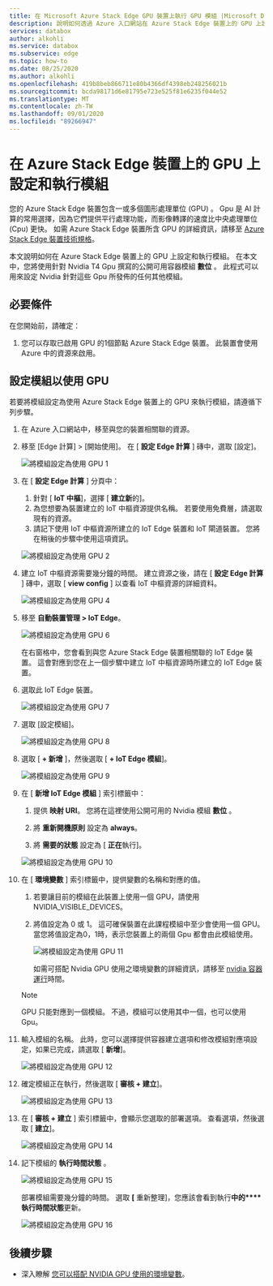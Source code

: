 ```yaml
---
title: 在 Microsoft Azure Stack Edge GPU 裝置上執行 GPU 模組 |Microsoft Docs
description: 說明如何透過 Azure 入口網站在 Azure Stack Edge 裝置上的 GPU 上設定和執行模組。
services: databox
author: alkohli
ms.service: databox
ms.subservice: edge
ms.topic: how-to
ms.date: 08/25/2020
ms.author: alkohli
ms.openlocfilehash: 419b8beb866711e80b4366df4398eb248256021b
ms.sourcegitcommit: bcda98171d6e81795e723e525f81e6235f044e52
ms.translationtype: MT
ms.contentlocale: zh-TW
ms.lasthandoff: 09/01/2020
ms.locfileid: "89266947"
---
```

# <a name="configure-and-run-a-module-on-gpu-on-azure-stack-edge-device"></a>在 Azure Stack Edge 裝置上的 GPU 上設定和執行模組

您的 Azure Stack Edge 裝置包含一或多個圖形處理單位 (GPU) 。 Gpu 是 AI 計算的常用選擇，因為它們提供平行處理功能，而影像轉譯的速度比中央處理單位 (Cpu) 更快。 如需 Azure Stack Edge 裝置所含 GPU 的詳細資訊，請移至 [Azure Stack Edge 裝置技術規格](azure-stack-edge-gpu-technical-specifications-compliance.md)。

本文說明如何在 Azure Stack Edge 裝置上的 GPU 上設定和執行模組。 在本文中，您將使用針對 Nvidia T4 Gpu 撰寫的公開可用容器模組 **數位** 。 此程式可以用來設定 Nvidia 針對這些 Gpu 所發佈的任何其他模組。


## <a name="prerequisites"></a>必要條件

在您開始前，請確定：

1. 您可以存取已啟用 GPU 的1個節點 Azure Stack Edge 裝置。 此裝置會使用 Azure 中的資源來啟用。  

## <a name="configure-module-to-use-gpu"></a>設定模組以使用 GPU

若要將模組設定為使用 Azure Stack Edge 裝置上的 GPU 來執行模組，請遵循下列步驟。

1. 在 Azure 入口網站中，移至與您的裝置相關聯的資源。 

2. 移至 [Edge 計算] > [開始使用]。 在 [ **設定 Edge 計算** ] 磚中，選取 [設定]。

    ![將模組設定為使用 GPU 1](media/azure-stack-edge-j-series-configure-gpu-modules/configure-compute-1.png)

3. 在 [ **設定 Edge 計算** ] 分頁中：

    1. 針對 [ **IoT 中樞**]，選擇 [ **建立新**的]。
    2. 為您想要為裝置建立的 IoT 中樞資源提供名稱。 若要使用免費層，請選取現有的資源。 
    3. 請記下使用 IoT 中樞資源所建立的 IoT Edge 裝置和 IoT 閘道裝置。 您將在稍後的步驟中使用這項資訊。

    ![將模組設定為使用 GPU 2](media/azure-stack-edge-j-series-configure-gpu-modules/configure-compute-2.png)

4. 建立 IoT 中樞資源需要幾分鐘的時間。 建立資源之後，請在 [ **設定 Edge 計算** ] 磚中，選取 [ **view config** ] 以查看 IoT 中樞資源的詳細資料。

    ![將模組設定為使用 GPU 4](media/azure-stack-edge-j-series-configure-gpu-modules/configure-compute-4.png)

5. 移至 **自動裝置管理 > IoT Edge**。

    ![將模組設定為使用 GPU 6](media/azure-stack-edge-j-series-configure-gpu-modules/configure-gpu-2.png)

    在右窗格中，您會看到與您 Azure Stack Edge 裝置相關聯的 IoT Edge 裝置。 這會對應到您在上一個步驟中建立 IoT 中樞資源時所建立的 IoT Edge 裝置。 
    
6. 選取此 IoT Edge 裝置。

   ![將模組設定為使用 GPU 7](media/azure-stack-edge-j-series-configure-gpu-modules/configure-gpu-3.png)

7.  選取 [設定模組]。

    ![將模組設定為使用 GPU 8](media/azure-stack-edge-j-series-configure-gpu-modules/configure-gpu-4.png)

8. 選取 [ **+ 新增** ]，然後選取 [ **+ IoT Edge 模組**]。 

    ![將模組設定為使用 GPU 9](media/azure-stack-edge-j-series-configure-gpu-modules/configure-gpu-5.png)

9. 在 [ **新增 IoT Edge 模組** ] 索引標籤中：

    1. 提供 **映射 URI**。 您將在這裡使用公開可用的 Nvidia 模組 **數位** 。 
    
    2. 將 **重新開機原則** 設定為 **always**。
    
    3. 將 **需要的狀態** 設定為 [ **正在**執行]。
    
    ![將模組設定為使用 GPU 10](media/azure-stack-edge-j-series-configure-gpu-modules/configure-gpu-6.png)

10. 在 [ **環境變數** ] 索引標籤中，提供變數的名稱和對應的值。 

    1. 若要讓目前的模組在此裝置上使用一個 GPU，請使用 NVIDIA_VISIBLE_DEVICES。 

    2. 將值設定為 0 或 1。 這可確保裝置在此課程模組中至少會使用一個 GPU。 當您將值設定為0，1時，表示您裝置上的兩個 Gpu 都會由此模組使用。

        ![將模組設定為使用 GPU 11](media/azure-stack-edge-j-series-configure-gpu-modules/configure-gpu-7.png)

        如需可搭配 Nvidia GPU 使用之環境變數的詳細資訊，請移至 [nvidia 容器運行](https://github.com/NVIDIA/nvidia-container-runtime#environment-variables-oci-spec)時間。

    > [!NOTE]
    > GPU 只能對應到一個模組。 不過，模組可以使用其中一個，也可以使用 Gpu。 

11. 輸入模組的名稱。 此時，您可以選擇提供容器建立選項和修改模組對應項設定，如果已完成，請選取 [ **新增**]。 

    ![將模組設定為使用 GPU 12](media/azure-stack-edge-j-series-configure-gpu-modules/configure-gpu-8.png)

12. 確定模組正在執行，然後選取 [ **審核 + 建立**]。    

    ![將模組設定為使用 GPU 13](media/azure-stack-edge-j-series-configure-gpu-modules/configure-gpu-9.png)

13. 在 [ **審核 + 建立** ] 索引標籤中，會顯示您選取的部署選項。 查看選項，然後選取 [ **建立**]。
    
    ![將模組設定為使用 GPU 14](media/azure-stack-edge-j-series-configure-gpu-modules/configure-gpu-10.png)

14. 記下模組的 **執行時間狀態** 。 
    
    ![將模組設定為使用 GPU 15](media/azure-stack-edge-j-series-configure-gpu-modules/configure-gpu-11.png)

    部署模組需要幾分鐘的時間。 選取 **[** 重新整理]，您應該會看到執行**中的****執行時間狀態**更新。

    ![將模組設定為使用 GPU 16](media/azure-stack-edge-j-series-configure-gpu-modules/configure-gpu-12.png)


## <a name="next-steps"></a>後續步驟

- 深入瞭解 [您可以搭配 NVIDIA GPU 使用的環境變數](https://github.com/NVIDIA/nvidia-container-runtime#environment-variables-oci-spec)。
